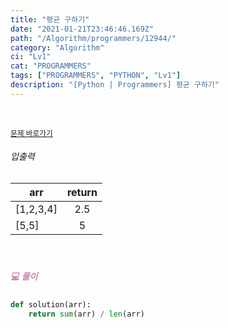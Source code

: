 ```yaml
---
title: "평균 구하기"
date: "2021-01-21T23:46:46.169Z"
path: "/Algorithm/programmers/12944/"
category: "Algorithm"
ci: "Lv1"
cat: "PROGRAMMERS"
tags: ["PROGRAMMERS", "PYTHON", "Lv1"]
description: "[Python | Programmers] 평균 구하기"
---
```


<br />

<a href="https://programmers.co.kr/learn/courses/30/lessons/12944"><small>문제 바로가기</small></a>

###### 입출력

| arr       | return |
| --------- | :----: |
| [1,2,3,4] |  2.5   |
| [5,5]     |   5    |

<br />

##### <h5 style="color:#C587AE;">💻 풀이</h5>

```python
def solution(arr):
    return sum(arr) / len(arr)
```



<br />

